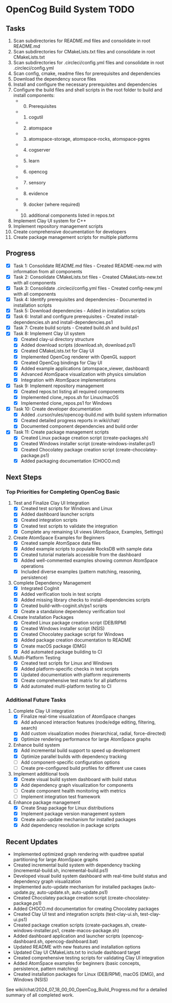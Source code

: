 # OpenCog Build System TODO

## Tasks
1. Scan subdirectories for README.md files and consolidate in root README.md
2. Scan subdirectories for CMakeLists.txt files and consolidate in root CMakeLists.txt
3. Scan subdirectories for .circleci/config.yml files and consolidate in root .circleci/config.yml
4. Scan config, cmake, readme files for prerequisites and dependencies
5. Download the dependency source files
6. Install and configure the necessary prerequisites and dependencies
7. Configure the build files and shell scripts in the root folder to build and install components:
   - 0. Prerequisites
   - 1. cogutil
   - 2. atomspace
   - 3. atomspace-storage, atomspace-rocks, atomspace-pgres
   - 4. cogserver
   - 5. learn
   - 6. opencog
   - 7. sensory
   - 8. evidence
   - 9. docker (where required)
   - 10. additional components listed in repos.txt
8. Implement Clay UI system for C++
9. Implement repository management scripts
10. Create comprehensive documentation for developers
11. Create package management scripts for multiple platforms

## Progress
- [x] Task 1: Consolidate README.md files - Created README-new.md with information from all components
- [x] Task 2: Consolidate CMakeLists.txt files - Created CMakeLists-new.txt with all components
- [x] Task 3: Consolidate .circleci/config.yml files - Created config-new.yml with all components
- [x] Task 4: Identify prerequisites and dependencies - Documented in installation scripts
- [x] Task 5: Download dependencies - Added in installation scripts
- [x] Task 6: Install and configure prerequisites - Created install-dependencies.sh and install-dependencies.ps1
- [x] Task 7: Create build scripts - Created build.sh and build.ps1
- [x] Task 8: Implement Clay UI system
  - [x] Created clay-ui directory structure
  - [x] Added download scripts (download.sh, download.ps1)
  - [x] Created CMakeLists.txt for Clay UI
  - [x] Implemented OpenCog renderer with OpenGL support
  - [x] Created OpenCog bindings for Clay UI
  - [x] Added example applications (atomspace_viewer, dashboard)
  - [x] Advanced AtomSpace visualization with physics simulation
  - [x] Integration with AtomSpace implementations
- [x] Task 9: Implement repository management
  - [x] Created repos.txt listing all required components
  - [x] Implemented clone_repos.sh for Linux/macOS
  - [x] Implemented clone_repos.ps1 for Windows
- [x] Task 10: Create developer documentation
  - [x] Added .cursor/rules/opencog-build.md with build system information
  - [x] Created detailed progress reports in wiki/chat/
  - [x] Documented component dependencies and build order
- [x] Task 11: Create package management scripts
  - [x] Created Linux package creation script (create-packages.sh)
  - [x] Created Windows installer script (create-windows-installer.ps1)
  - [x] Created Chocolatey package creation script (create-chocolatey-package.ps1)
  - [x] Added packaging documentation (CHOCO.md)

## Next Steps

### Top Priorities for Completing OpenCog Basic
1. Test and Finalize Clay UI Integration
   - [x] Created test scripts for Windows and Linux
   - [x] Added dashboard launcher scripts
   - [x] Created integration scripts
   - [x] Created test scripts to validate the integration
   - [x] Complete any remaining UI views (AtomSpace, Examples, Settings)

2. Create AtomSpace Examples for Beginners
   - [x] Created sample AtomSpace data files
   - [x] Added example scripts to populate RocksDB with sample data
   - [x] Created tutorial materials accessible from the dashboard
   - [x] Added well-commented examples showing common AtomSpace operations
   - [x] Included diverse examples (pattern matching, reasoning, persistence)

3. Complete Dependency Management
   - [x] Integrated CogInit
   - [x] Added verification tools in test scripts
   - [x] Added missing library checks to install-dependencies scripts
   - [x] Created build-with-coginit.sh/ps1 scripts
   - [x] Create a standalone dependency verification tool

4. Create Installation Packages
   - [x] Created Linux package creation script (DEB/RPM)
   - [x] Created Windows installer script (NSIS)
   - [x] Created Chocolatey package script for Windows
   - [x] Added package creation documentation to README
   - [x] Create macOS package (DMG)
   - [x] Add automated package building to CI

5. Multi-Platform Testing
   - [x] Created test scripts for Linux and Windows
   - [x] Added platform-specific checks in test scripts
   - [x] Updated documentation with platform requirements
   - [x] Create comprehensive test matrix for all platforms
   - [x] Add automated multi-platform testing to CI

### Additional Future Tasks
1. Complete Clay UI integration
   - [x] Finalize real-time visualization of AtomSpace changes
   - [x] Add advanced interaction features (node/edge editing, filtering, search)
   - [x] Add custom visualization modes (hierarchical, radial, force-directed)
   - [x] Optimize rendering performance for large AtomSpace graphs

2. Enhance build system
   - [x] Add incremental build support to speed up development
   - [x] Optimize parallel builds with dependency tracking
   - [ ] Add component-specific configuration options
   - [ ] Create pre-configured build profiles for different use cases

3. Implement additional tools
   - [x] Create visual build system dashboard with build status
   - [x] Add dependency graph visualization for components
   - [ ] Create component health monitoring with metrics
   - [ ] Implement integration test framework

4. Enhance package management
   - [x] Create Snap package for Linux distributions
   - [x] Implement package version management system
   - [x] Create auto-update mechanism for installed packages
   - [x] Add dependency resolution in package scripts

## Recent Updates
- Implemented optimized graph rendering with quadtree spatial partitioning for large AtomSpace graphs
- Created incremental build system with dependency tracking (incremental-build.sh, incremental-build.ps1)
- Developed visual build system dashboard with real-time build status and dependency graph visualization
- Implemented auto-update mechanism for installed packages (auto-update.py, auto-update.sh, auto-update.ps1)
- Created Chocolatey package creation script (create-chocolatey-package.ps1)
- Added CHOCO.md documentation for creating Chocolatey packages
- Created Clay UI test and integration scripts (test-clay-ui.sh, test-clay-ui.ps1)
- Created package creation scripts (create-packages.sh, create-windows-installer.ps1, create-macos-package.sh)
- Added dashboard application and launcher scripts (opencog-dashboard.sh, opencog-dashboard.bat)
- Updated README with new features and installation options
- Updated Clay UI CMakeLists.txt to include dashboard target
- Created comprehensive testing scripts for validating Clay UI integration
- Added AtomSpace examples for beginners (basic concepts, persistence, pattern matching)
- Created installation packages for Linux (DEB/RPM), macOS (DMG), and Windows (NSIS)

See wiki/chat/2024_07_18_00_00_OpenCog_Build_Progress.md for a detailed summary of all completed work. 